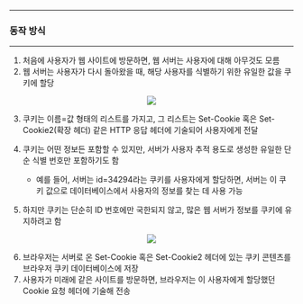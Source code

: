 -----
### 동작 방식
-----
1. 처음에 사용자가 웹 사이트에 방문하면, 웹 서버는 사용자에 대해 아무것도 모름
2. 웹 서버는 사용자가 다시 돌아왔을 때, 해당 사용자를 식별하기 위한 유일한 값을 쿠키에 할당
<div align="center">
<img src="https://github.com/user-attachments/assets/51394c76-31be-449a-bc87-0e69f0d327d8">
</div>

3. 쿠키는 이름=값 형태의 리스트를 가지고, 그 리스트는 Set-Cookie 혹은 Set-Cookie2(확장 헤더) 같은 HTTP 응답 헤더에 기술되어 사용자에게 전달
4. 쿠키는 어떤 정보든 포함할 수 있지만, 서버가 사용자 추적 용도로 생성한 유일한 단순 식별 번호만 포함하기도 함
   - 예를 들어, 서버는 id=34294라는 쿠키를 사용자에게 할당하면, 서버는 이 쿠키 값으로 데이터베이스에서 사용자의 정보를 찾는 데 사용 가능

5. 하지만 쿠키는 단순히 ID 번호에만 국한되지 않고, 많은 웹 서버가 정보를 쿠키에 유지하려고 함
<div align="center">
<img src="https://github.com/user-attachments/assets/211d92df-9122-4ae0-b785-6968c2cd61ca">
</div>

6. 브라우저는 서버로 온 Set-Cookie 혹은 Set-Cookie2 헤더에 있는 쿠키 콘텐츠를 브라우저 쿠키 데이터베이스에 저장
7. 사용자가 미래에 같은 사이트를 방문하면, 브라우저는 이 사용자에게 할당했던 Cookie 요청 헤더에 기술해 전송
